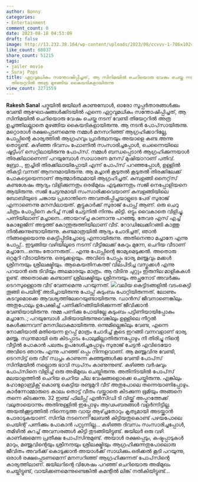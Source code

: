 ```yaml
---
author: Bonny
categories:
- Entertainment
comment_count: 0
date: 2023-08-18 04:53:09
draft: false
image: http://13.232.38.164/wp-content/uploads/2023/08/ccvvv-1-786x1024.jpg
like_count: 68037
share_count: 51215
tags:
- jailer movie
- Suraj Pops
title: ഏറ്റവുമധികം സന്തോഷിപ്പിച്ചത്, ആ സിനിമയില്‍ ചെറിയൊരു വേഷം ചെയ്ത നടന് വേണ്ടി
  തിയേറ്ററില്‍ അത്ര മുഴങ്ങിയ കൈയടികളായിരുന്നു
view_count: 2271559
---
```


**Rakesh Sanal** പദ്മയില്‍ ജയിലര്‍ കാണുമ്പോള്‍, ഓരോ സൂപ്പര്‍താരങ്ങള്‍ക്കും വേണ്ടി ആഘോഷങ്ങള്‍ക്കിടയില്‍ എന്നെ ഏറ്റവുമധികം സന്തോഷിപ്പിച്ചത്, ആ സിനിമയില്‍ ചെറിയൊരു വേഷം ചെയ്ത നടന് വേണ്ടി തിയേറ്ററില്‍ അത്ര ഉച്ചത്തിലല്ലാതെ മുഴങ്ങിയ കൈയടികളായിരുന്നു. ആ നടന്‍ പോപ്‌സായിരുന്നു. മറ്റൊരാള്‍ രക്ഷപ്പെടണമെന്നു നമ്മള്‍ മനസറിഞ്ഞ് ആഗ്രഹിക്കാറില്ലേ, പോപ്സിന്റെ കാര്യത്തില്‍ ആഗ്രഹവും പ്രാര്‍ത്ഥനയും അയാളെ കണ്ട അന്നു തൊട്ടുണ്ട്. കഴിഞ്ഞ ദിവസം ഫോണില്‍ സംസാരിച്ചപ്പോള്‍, ചെന്നൈയിലെ ഷൂട്ടിംഗ് സെറ്റിലായിരുന്നു പോപ്‌സ്. നമ്മള്‍ ബന്ധപ്പെടാന്‍ ആഗ്രഹിക്കുന്നയാള്‍ തിരക്കിലാണെന്ന് പറയുമ്പോള്‍ സാധാരണ മനസ് മുഷിയാറാണ് പതിവ്. ബ്രോ.., ഇച്ചിരി തിരക്കിലായിപ്പോയി എന്ന് പോപ്‌സ് പറഞ്ഞപ്പോള്‍, ഉള്ളില്‍ തികട്ടി വന്നത് ആനന്ദമായിരുന്നു. ആ മച്ചാന്‍ കൂടുതല്‍ കൂടുതല്‍ തിരക്കിലേക്ക് പോകട്ടെയെന്നാണ് ആത്മാര്‍ത്ഥമായി ആഗ്രഹിച്ചത്. [](http://13.232.38.164/wp-content/uploads/2023/08/hh.jpg)കുമ്പളങ്ങി നൈറ്റ്‌സ് കണ്ടശേഷം ആദ്യം വിളിക്കുന്നതും ഒരഭിമുഖം എടുക്കുന്നതും സജി നെപ്പോളിയനെ ആയിരുന്നു. സജി ചേട്ടനുമായി സംസാരിക്കവെയാണ് കുമ്പളങ്ങിയിലെ ബോബിയുടെ ചങ്കായ പ്രശാന്തിനെ അവതരിപ്പിച്ചയാളുടെ പേര് സുരാജ് എന്നാണെന്നു മനസിലായത്. കൂട്ടുകാര്‍ക്ക് സുരാജ് പോപ്സ് ആണ്. ഒരു ചെറു ചിത്രം പോപ്സിനെ കുറിച്ച് സജി ചേട്ടനില്‍ നിന്നും കിട്ടി. ഒട്ടും വൈകാതെ വിളിച്ചു. പണിയിലാണ് മച്ചാനെ...ഞായറഴ്ച്ച കാണാന്നു പറഞ്ഞു. തേവര എസ് എച്ച് കോളേജിന് അടുത്ത് കോന്തുരുത്തിയിലാണ് വീട്. റോഡിലേക്കിറങ്ങി കാത്തു നില്‍ക്കുന്നുണ്ടായിരുന്നു. കണ്ടമാത്രയില്‍ ആദ്യം ചോദിച്ചത്, ഞാന്‍ നിങ്ങളെയൊന്നു കെട്ടിപ്പിടിച്ചോട്ടെ എന്നായിരുന്നു. അതിനെന്താ മച്ചാനേ എന്നു പോപ്സ്.. ഇടുങ്ങിയ വഴിയിലൂടെ നടന്ന് വീട്ടിലേക്ക് കേറും മുന്നേ, ചെറിയ വീടാണ് മച്ചാനേ...ഒന്നും തോന്നരുത്... എന്നു പോപ്സിന്റെ ജാമ്യമെടുക്കല്‍. അതൊരു ഒറ്റമുറി വീടായിരുന്നു. ഒരടുക്കളയും. അവിടെ പോപ്സും ഭാര്യ മഞ്ജുവും മക്കള്‍ ശ്രീനന്ദയും ശ്രീലക്ഷ്മിയും. ആകെയതിനകത്ത് വിലപിടിച്ച വസ്തുക്കള്‍ എന്നു പറയാന്‍ ഒരു ടിവിയും അലമാരയും മാത്രം. ആ വീടിനു ചുറ്റും ഇരുനില മാളികകള്‍ ഉണ്ട്. അതൊക്കെ കണ്ടാണ് ശ്രീലക്ഷ്മിയും ശ്രീനന്ദയും അച്ഛനോട് അവര്‍ക്കും ടെറസുള്ളൊരു വീട് വേണമെന്നു പറയുന്നത്. [![](http://13.232.38.164/wp-content/uploads/2023/08/ccvvv-1-786x1024.jpg)](http://13.232.38.164/wp-content/uploads/2023/08/ccvvv-1.jpg)വലിയ കെട്ടിടങ്ങളില്‍ വടംകെട്ടി തൂങ്ങി പെയിന്റ് അടിച്ചായിരുന്നു പോപ്സ് കുടുംബം പോറ്റിയിരുന്നത്. ലോണും കടവുമൊക്കെ ആവശ്യത്തിലേറെയുണ്ടായിരുന്നു. ഡാന്‍സ് ജീവനാണെങ്കിലും അതുപോലും ഉപേക്ഷിച്ച് പണിക്കിറങ്ങിയിരിക്കുന്നത് ജീവിക്കാന്‍ വേണ്ടിയായിരുന്നു. നുമ്മ പണിക്കു പോയില്ലേ കുടുംബം പട്ടിണിയായിപ്പോകും മച്ചാനേ..; പറയുമ്പോള്‍ ചിരിയായിരുന്നുവെങ്കിലും ഉള്ളിലെ നീറ്റല്‍ കേള്‍ക്കുന്നവന് മനസിലാകുമായിരുന്നു. ഒന്നുമില്ലെങ്കിലും വേണ്ട, എന്നെ നോക്കിയാല്‍ മതിയെന്ന ഉറപ്പ് മാത്രം ചോദിച്ച് കൂടെ ഇറങ്ങി വന്നവളാണ് ഭാര്യ മഞ്ജു. സ്വന്തമായി ഒരു കിടപ്പാടം പോലുമില്ലാതിരുന്നപ്പോഴും നീ തിരിച്ചു നിന്റെ വീട്ടില്‍ പോകാന്‍ പലരും ഉപദേശിച്ചപ്പോഴും സുരാജ് ചേട്ടന്‍ എവിടെയോ അവിടെ ഞാനും എന്നു പറഞ്ഞ് ഒപ്പം നിന്നളവാണ്. ആ മഞ്ജുവിനു വേണ്ടി, ടെറസിട്ട് ഒരു വീട് സ്വപ്നം കാണുന്ന കുഞ്ഞുങ്ങള്‍ക്കു വേണ്ടി പോപ്‌സ് സിനിമയില്‍ നല്ലൊരു ഭാവി സ്വപ്‌നം കാണുന്നുണ്ട്. കഴിഞ്ഞ വര്‍ഷവും പോപ്‌സിനെ വിളിച്ച് ഒരു അഭിമുഖം ചെയ്തിരുന്നു. അതിനിടയില്‍ പോപ്‌സ് മലയാളത്തില്‍ ചെറിയ ചെറിയ ചില വേഷങ്ങളൊക്കെ ചെയ്തിരുന്നു. എങ്കിലും ഹോളോബ്രിക്സ് കൊണ്ടു കെട്ടിയ രണ്ടുമുറി വീട് അതുപോലെ തന്നെയാണിപ്പോഴും. കാര്‍ന്നോമ്മാരുടെ കാലം തൊട്ട് വീതം വയ്ക്കാതെ കിടക്കുന്ന ഭൂമിയും അങ്ങനെ തന്നെ കിടക്കുന്നു. 32 ഇഞ്ച് ഫിലിപ്സ് എല്‍സിഡി ടി വിയ്ക്ക് അപ്പുറത്തേക്ക് വലുതായൊന്നും അതിനുള്ളില്‍ ഇപ്പോഴും ആഢംബരങ്ങള്‍ വളര്‍ന്നിട്ടില്ല. അയല്‍ക്കൂട്ടത്തില്‍ നിന്നെടുത്ത വായ്പ്പ ആഴ്ച്ചതോറും കൃത്യമായി അടയ്ക്കാന്‍ പോരാടുകയാണ്. സിനിമ നടനെന്ന ലേബല്‍ കിട്ടിയതുകൊണ്ട് പഴയപോലെ പെയിന്റ് പണിക്കും പോകാന്‍ പറ്റുന്നില്ല... കഴിഞ്ഞ ദിവസം സംസാരിച്ചപ്പോള്‍, തമിഴില്‍ കുറച്ച് അവസരങ്ങള്‍ കിട്ടി തുടങ്ങിയിട്ടുണ്ട്. ജയിലര്‍ ഒരു വഴി കാണിക്കുമെന്ന പ്രതീക്ഷ പോപ്‌സിനുമുണ്ട്. അയാള്‍ രക്ഷപ്പെടും, കഷ്ടപ്പാടുകള്‍ മാറും, മഞ്ജുവിന്റെയും ശ്രീനന്ദയും ശ്രീലക്ഷ്മിയും ആഗ്രഹിക്കുന്നതുപോലൊരു ജീവിതം അവര്‍ക്ക് കൊടുക്കാന്‍ അയാള്‍ക്ക് സാധിക്കും.ഒരിക്കല്‍ കൂടി പറയുന്നു, ഒരാള്‍ രക്ഷപ്പെടണമെന്ന് മനസറിഞ്ഞ് ആഗ്രഹിക്കുന്നത് പോപ്‌സിന്റെ കാര്യത്തിലാണ്. ജയിലറിന്റെ വിശേഷം പറഞ്ഞ് ചെറിയൊരു അഭിമുഖം ചെയ്തിട്ടുണ്ട്, വായിക്കണമെന്നുണ്ടെങ്കില്‍ കമന്റില്‍ ലിങ്ക് നല്‍കിയിട്ടുണ്ട്...